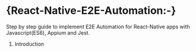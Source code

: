 # {React-Native-E2E-Automation:-}
Step by step guide to implement E2E Automation for React-Native apps with Javascript(ES6), Appium and Jest.

1. Introduction 




